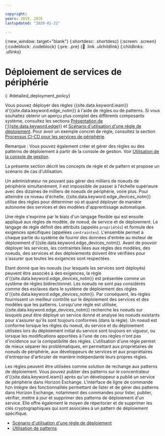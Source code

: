 ```yaml
---

copyright:
years: 2019, 2020
lastupdated: "2020-01-22"

---
```


{:new_window: target="blank"}
{:shortdesc: .shortdesc}
{:screen: .screen}
{:codeblock: .codeblock}
{:pre: .pre}
{:child: .link .ulchildlink}
{:childlinks: .ullinks}

# Déploiement de services de périphérie
{: #detailed_deployment_policy}

Vous pouvez déployer des règles {{site.data.keyword.ieam}} d'{{site.data.keyword.edge_notm}} à l'aide de règles ou de patterns. Si vous souhaitez obtenir un aperçu plus complet des différents composants système, consultez les sections [Présentation de l'{{site.data.keyword.edge}}](../../getting_started/overview_ieam.md) et [Scénario d'utilisation d'une règle de déploiement](policy_user_cases.md). Pour avoir un exemple concret de règle, consultez la section [Processus CI-CD pour les services de périphérie](../developing/cicd_process.md).

Remarque : Vous pouvez également créer et gérer des règles ou des patterns de déploiement à partir de la console de gestion. Voir [Utilisation de la console de gestion](../getting_started/accessing_ui.md).

La présente section décrit les concepts de règle et de pattern et propose un scénario de cas d'utilisation.

Un administrateur ne pouvant pas gérer des milliers de noeuds de périphérie simultanément, il est impossible de passer à l'échelle supérieure avec des dizaines de milliers de noeuds de périphérie, voire plus. Pour atteindre ce niveau d'échelle, {{site.data.keyword.edge_devices_notm}} utilise des règles pour déterminer où et quand déployer de manière autonome des services et des modèles d'apprentissage automatique. 

Une règle s'exprime par le biais d'un langage flexible qui est ensuite appliqué aux règles de modèle, de noeud, de service et de déploiement. Le langage de règle définit des attributs (appelés `propriétés`) et formule des exigences spécifiques (appelées `contraintes`). L'ensemble permet à chaque partie du système de fournir des données d'entrée au moteur de déploiement d'{{site.data.keyword.edge_devices_notm}}. Avant de pouvoir déployer les services, les contraintes liées aux règles des modèles, des noeuds, des services et des déploiements doivent être vérifiées pour s'assurer que toutes les exigences sont respectées.

Etant donné que les noeuds (sur lesquels les services sont déployés) peuvent être associés à des exigences, la règle d'{{site.data.keyword.edge_devices_notm}} est présentée comme un système de règles bidirectionnel. Les noeuds ne sont pas considérés comme des esclaves dans le système de déploiement des règles d'{{site.data.keyword.edge_devices_notm}}. Par conséquent, les règles fournissent un meilleur contrôle sur le déploiement des services et des modèles que les patterns. Lorsqu'une règle est utilisée, {{site.data.keyword.edge_devices_notm}} recherche les noeuds sur lesquels peut être déployé un service donné et analyse les noeuds existants pour s'assurer qu'ils sont toujours conformes (dans la règle). Un noeud est conforme lorsque les règles du noeud, du service et du déploiement utilisées lors du déploiement initial du service sont toujours en vigueur, ou lorsque les modifications apportées à l'une de ces règles n'ont pas d'incidence sur la compatibilité des règles. L'utilisation d'une règle permet de mieux séparer les problématiques, en permettant aux propriétaires de noeuds de périphérie, aux développeurs de services et aux propriétaires d'entreprise d'articuler de manière indépendante leurs propres règles.

Les règles peuvent être utilisées comme solution de rechange aux patterns de déploiement. Vous pouvez publier des patterns sur le concentrateur d'{{site.data.keyword.ieam}} après qu'un développeur a publié un service de périphérie dans Horizon Exchange. L'interface de ligne de commande hzn intègre des fonctionnalités permettant de lister et de gérer des patterns dans Horizon Exchange, notamment des commandes pour lister, publier, vérifier, mettre à jour et supprimer des patterns de déploiement d'un service. Elle offre également le moyen de répertorier et de supprimer les clés cryptographiques qui sont associées à un pattern de déploiement spécifique.

* [Scénario d'utilisation d'une règle de déploiement](policy_user_cases.md)
* [Utilisation de patterns](using_patterns.md)
